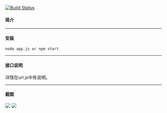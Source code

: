 [![Build Status](https://travis-ci.org/wslongchen/RedpackHelper.svg?branch=master)](https://travis-ci.org/wslongchen/RedpackHelper)

#### 简介

**********************************************************
#### 安装
```
node app.js or npm start
```

**********************************************************

#### 接口说明
详情在url.js中有说明。

**********************************************************
#### 截图
<img src="https://github.com/wslongchen/fullstack-api/blob/master/%E6%88%AA%E5%9B%BE/index.png"/>
<img src="https://github.com/wslongchen/fullstack-api/blob/master/%E6%88%AA%E5%9B%BE/manage.png"/>

